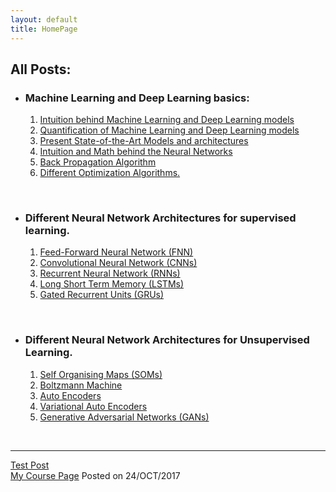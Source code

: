 ```yaml
---
layout: default
title: HomePage
---
```

## All Posts:
* ### Machine Learning and Deep Learning basics:
  1. [Intuition behind Machine Learning and Deep Learning models](intuition-page)
  1. [Quantification of Machine Learning and Deep Learning models](uc)
  1. [Present State-of-the-Art Models and architectures](uc)
  1. [Intuition and Math behind the Neural Networks](uc)
  1. [Back Propagation Algorithm](uc)
  1. [Different Optimization Algorithms.](uc)

<br/>

* ### Different Neural Network Architectures for supervised learning.
  1. [Feed-Forward Neural Network (FNN)](uc)
  1. [Convolutional Neural Network (CNNs)](uc)
  1. [Recurrent Neural Network (RNNs)](uc)
  1. [Long Short Term Memory (LSTMs)](uc)
  1. [Gated Recurrent Units (GRUs)](uc)

<br/>

* ### Different Neural Network Architectures for Unsupervised Learning.
  1. [Self Organising Maps (SOMs)](uc)
  1. [Boltzmann Machine](uc)
  1. [Auto Encoders](uc)
  1. [Variational Auto Encoders](uc)
  1. [Generative Adversarial Networks (GANs)](uc)

<br/>

* * *
[Test Post](http://zeronn.com/2017/10/21/first-page)
<br/>
[My Course Page](http://zeronn.com/courses)
Posted on 24/OCT/2017
